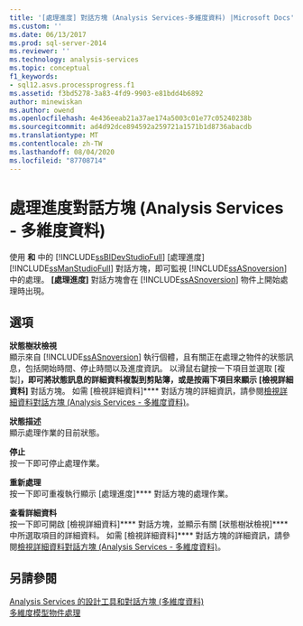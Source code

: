 ```yaml
---
title: '[處理進度] 對話方塊 (Analysis Services-多維度資料) |Microsoft Docs'
ms.custom: ''
ms.date: 06/13/2017
ms.prod: sql-server-2014
ms.reviewer: ''
ms.technology: analysis-services
ms.topic: conceptual
f1_keywords:
- sql12.asvs.processprogress.f1
ms.assetid: f3bd5278-3a83-4fd9-9903-e81bdd4b6892
author: minewiskan
ms.author: owend
ms.openlocfilehash: 4e436eeab21a37ae174a5003c01e77c05240238b
ms.sourcegitcommit: ad4d92dce894592a259721a1571b1d8736abacdb
ms.translationtype: MT
ms.contentlocale: zh-TW
ms.lasthandoff: 08/04/2020
ms.locfileid: "87708714"
---
```

# <a name="process-progress-dialog-box-analysis-services---multidimensional-data"></a>處理進度對話方塊 (Analysis Services - 多維度資料)
  使用 **和** 中的 [!INCLUDE[ssBIDevStudioFull](../includes/ssbidevstudiofull-md.md)] [處理進度] [!INCLUDE[ssManStudioFull](../includes/ssmanstudiofull-md.md)] 對話方塊，即可監視 [!INCLUDE[ssASnoversion](../includes/ssasnoversion-md.md)]中的處理。 **[處理進度]** 對話方塊會在 [!INCLUDE[ssASnoversion](../includes/ssasnoversion-md.md)] 物件上開始處理時出現。  
  
## <a name="options"></a>選項  
 **狀態樹狀檢視**  
 顯示來自 [!INCLUDE[ssASnoversion](../includes/ssasnoversion-md.md)] 執行個體，且有關正在處理之物件的狀態訊息，包括開始時間、停止時間以及進度資訊。 以滑鼠右鍵按一下項目並選取 [複製]****，即可將狀態訊息的詳細資料複製到剪貼簿，或是按兩下項目來顯示 [檢視詳細資料]**** 對話方塊。 如需 [檢視詳細資料]**** 對話方塊的詳細資訊，請參閱[檢視詳細資料對話方塊 &#40;Analysis Services - 多維度資料&#41;](view-details-dialog-box-analysis-services-multidimensional-data.md)。  
  
 **狀態描述**  
 顯示處理作業的目前狀態。  
  
 **停止**  
 按一下即可停止處理作業。  
  
 **重新處理**  
 按一下即可重複執行顯示 [處理進度]**** 對話方塊的處理作業。  
  
 **查看詳細資料**  
 按一下即可開啟 [檢視詳細資料]**** 對話方塊，並顯示有關 [狀態樹狀檢視]**** 中所選取項目的詳細資料。 如需 [檢視詳細資料]**** 對話方塊的詳細資訊，請參閱[檢視詳細資料對話方塊 &#40;Analysis Services - 多維度資料&#41;](view-details-dialog-box-analysis-services-multidimensional-data.md)。  
  
## <a name="see-also"></a>另請參閱  
 [Analysis Services 的設計工具和對話方塊 &#40;多維度資料&#41;](analysis-services-designers-and-dialog-boxes-multidimensional-data.md)   
 [多維度模型物件處理](multidimensional-models/processing-a-multidimensional-model-analysis-services.md)  
  
  
